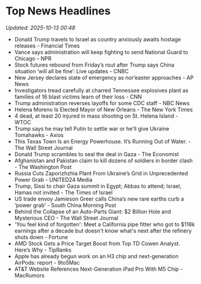 # Top News Headlines

_Updated: 2025-10-13 00:48_

- Donald Trump travels to Israel as country anxiously awaits hostage releases - Financial Times
- Vance says administration will keep fighting to send National Guard to Chicago - NPR
- Stock futures rebound from Friday’s rout after Trump says China situation ‘will all be fine’: Live updates - CNBC
- New Jersey declares state of emergency as nor’easter approaches - AP News
- Investigators tread carefully at charred Tennessee explosives plant as families of 16 blast victims learn of their loss - CNN
- Trump administration reverses layoffs for some CDC staff - NBC News
- Helena Moreno Is Elected Mayor of New Orleans - The New York Times
- 4 dead, at least 20 injured in mass shooting on St. Helena Island - WTOC
- Trump says he may tell Putin to settle war or he'll give Ukraine Tomahawks - Axios
- This Texas Town Is an Energy Powerhouse. It’s Running Out of Water. - The Wall Street Journal
- Donald Trump scrambles to seal the deal in Gaza - The Economist
- Afghanistan and Pakistan claim to kill dozens of soldiers in border clash - The Washington Post
- Russia Cuts Zaporizhzhia Plant From Ukraine’s Grid in Unprecedented Power Grab - UNITED24 Media
- Trump, Sissi to chair Gaza summit in Egypt; Abbas to attend; Israel, Hamas not invited - The Times of Israel
- US trade envoy Jamieson Greer calls China’s new rare earths curb a ‘power grab’ - South China Morning Post
- Behind the Collapse of an Auto-Parts Giant: $2 Billion Hole and Mysterious CEO - The Wall Street Journal
- 'You feel kind of forgotten': Meet a California pipe fitter who got to $118k earnings after a decade but doesn't know what's next after the refinery shuts down - Fortune
- AMD Stock Gets a Price Target Boost from Top TD Cowen Analyst. Here’s Why - TipRanks
- Apple has already begun work on an H3 chip and next-generation AirPods: report - 9to5Mac
- AT&T Website References Next-Generation iPad Pro With M5 Chip - MacRumors